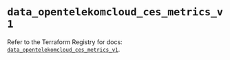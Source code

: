 # `data_opentelekomcloud_ces_metrics_v1`

Refer to the Terraform Registry for docs: [`data_opentelekomcloud_ces_metrics_v1`](https://registry.terraform.io/providers/opentelekomcloud/opentelekomcloud/1.36.43/docs/data-sources/ces_metrics_v1).
